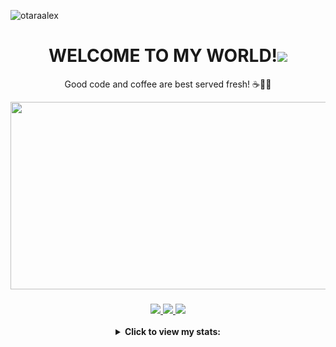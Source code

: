 <p align="left"> <img src="https://komarev.com/ghpvc/?username=otaraalex&label=Profile%20views&color=0e75b6&style=flat"
        alt="otaraalex" /> </p>

<h1 align="center">WELCOME TO MY WORLD!<img src="htps://raw.githubusercontent.com/ABSphreak/ABSphreak/master/gifs/Hi.gif" /></h1>

<p align="center">Good code and coffee are best served fresh! ☕👩‍💻</p>

<div align="center">
    <img src="https://media1.giphy.com/media/wLNuW1tCKRiPmDV5Y4/giphy.gif?cid=ecf05e47od7dyactuj4ihqovl2roz30ilug6vvjag8w7sw9p&rid=giphy.gif&ct=g"
        width="600" height="300" />
</div>


<h3 align="center">
    <a href="https://www.alexotara.com">
        <img src="https://img.shields.io/badge/PORTFOLIO-blue?style=for-the-badge">
    </a>
    <a href="https://blog.alexotara.tech">
        <img src="https://img.shields.io/badge/BLOG-green?style=for-the-badge">
    </a>
    <a href="mailto:mbechealex61@gmail.com">
        <img src="https://img.shields.io/badge/EMAIL-red?style=for-the-badge">
    </a>
</h3>

<!-----

[![Alex Otara's Holopin board](https://holopin.me/otaraalex)](https://holopin.io/@otaraalex)-->

<details align="center">
    <summary><b>Click to view my stats:</b></summary>
    <img height="180em" alt="Alex's GitHub Stats"
        src="https://github-readme-stats.vercel.app/api?username=OtaraAlex&show_icons=true&include_all_commits=true&count_private=true&theme=transparent&hide_border=true">
    <img height="180em" alt="Alex's Top Languages"
        src="https://github-readme-stats.vercel.app/api/top-langs?username=OtaraAlex&layout=compact&theme=transparent&hide_border=true&count_private=true">
</details>
